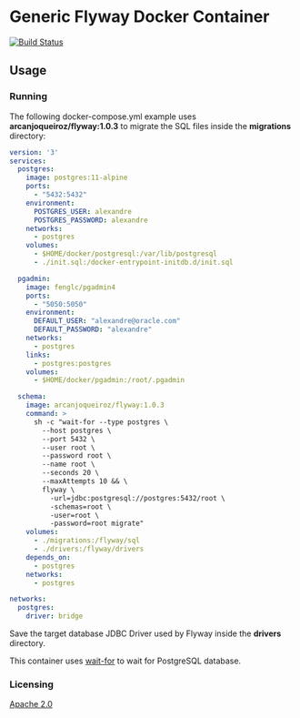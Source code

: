# Generic Flyway Docker Container

[![Build Status](https://travis-ci.org/ArcanjoQueiroz/flyway.svg?branch=master)](https://travis-ci.org/ArcanjoQueiroz/flyway)

## Usage

### Running

The following docker-compose.yml example uses **arcanjoqueiroz/flyway:1.0.3** to migrate the SQL files inside the  **migrations** directory:

```yml
version: '3'
services:
  postgres:
    image: postgres:11-alpine
    ports:
      - "5432:5432"
    environment:
      POSTGRES_USER: alexandre
      POSTGRES_PASSWORD: alexandre
    networks:
      - postgres
    volumes:
      - $HOME/docker/postgresql:/var/lib/postgresql
      - ./init.sql:/docker-entrypoint-initdb.d/init.sql

  pgadmin:
    image: fenglc/pgadmin4
    ports:
      - "5050:5050"
    environment:
      DEFAULT_USER: "alexandre@oracle.com"
      DEFAULT_PASSWORD: "alexandre"
    networks:
      - postgres
    links:
      - postgres:postgres
    volumes:
      - $HOME/docker/pgadmin:/root/.pgadmin

  schema:
    image: arcanjoqueiroz/flyway:1.0.3
    command: >
      sh -c "wait-for --type postgres \
      	--host postgres \
      	--port 5432 \
      	--user root \
      	--password root \
      	--name root \
      	--seconds 20 \
      	--maxAttempts 10 && \
        flyway \
          -url=jdbc:postgresql://postgres:5432/root \
          -schemas=root \
          -user=root \
          -password=root migrate"
    volumes:
      - ./migrations:/flyway/sql
      - ./drivers:/flyway/drivers
    depends_on:
      - postgres
    networks:
      - postgres

networks:
  postgres:
    driver: bridge
```

Save the target database JDBC Driver used by Flyway inside the **drivers** directory.

This container uses [wait-for](https://github.com/ArcanjoQueiroz/wait-for) to wait for PostgreSQL database.

### Licensing

[Apache 2.0](https://www.apache.org/licenses/LICENSE-2.0.html)
